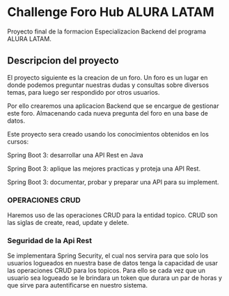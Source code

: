 <h1>Challenge Foro Hub ALURA LATAM</h1>
Proyecto final de la formacion Especializacion Backend del programa ALURA LATAM.
<h2>Descripcion del proyecto</h2>
El proyecto siguiente es la creacion de un foro. Un foro es un lugar en donde 
podemos preguntar nuestras dudas y consultas sobre diversos temas, para luego ser respondido
por otros usuarios.

Por ello crearemos una aplicacion Backend que se encargue de gestionar este foro. Almacenando cada
nueva pregunta del foro en una base de datos.

Este proyecto sera creado usando los conocimientos obtenidos en los cursos: 

Spring Boot 3: desarrollar una API Rest en Java

Spring Boot 3: aplique las mejores practicas y proteja una API Rest.

Spring Boot 3: documentar, probar y preparar una API para su  implement.

<h3>OPERACIONES CRUD</h3>
Haremos uso de las operaciones CRUD para la entidad topico. CRUD son las siglas de
create, read, update y delete. 

<h3>Seguridad de la Api Rest</h3>
Se implementara Spring Security, el cual nos servira para que solo los usuarios logueados
 en nuestra base de datos tenga la capacidad de usar las operaciones CRUD para
los topicos. Para ello se cada vez que un usuario sea logueado se le brindara un token
que durara un par de horas y que sirve para autentificarse en nuestro sistema.